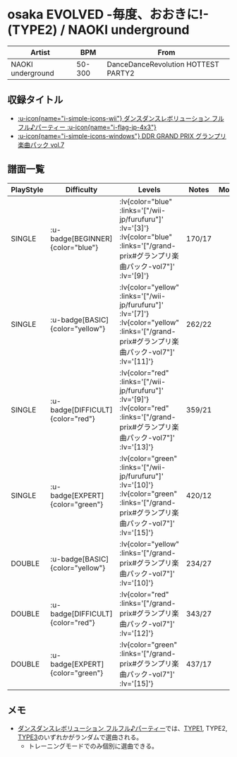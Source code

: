 # osaka EVOLVED -毎度、おおきに!- (TYPE2) / NAOKI underground

|Artist|BPM|From|
|------|---|----|
|NAOKI underground|50-300|DanceDanceRevolution HOTTEST PARTY2|

## 収録タイトル

- [ :u-icon{name="i-simple-icons-wii"} ダンスダンスレボリューション フルフル♪パーティー :u-icon{name="i-flag-jp-4x3"} ](/wii-jp/furufuru)
- [ :u-icon{name="i-simple-icons-windows"} DDR GRAND PRIX グランプリ楽曲パック vol.7](/grand-prix#グランプリ楽曲パック-vol7)

## 譜面一覧

|PlayStyle|Difficulty|Levels|Notes|Movie|
|---------|----------|------|-----|-----|
|SINGLE| :u-badge[BEGINNER]{color="blue"} | :lv{color="blue" :links='["/wii-jp/furufuru"]' :lv='[3]'}  :lv{color="blue" :links='["/grand-prix#グランプリ楽曲パック-vol7"]' :lv='[9]'} |170/17||
|SINGLE| :u-badge[BASIC]{color="yellow"} | :lv{color="yellow" :links='["/wii-jp/furufuru"]' :lv='[7]'}  :lv{color="yellow" :links='["/grand-prix#グランプリ楽曲パック-vol7"]' :lv='[11]'} |262/22||
|SINGLE| :u-badge[DIFFICULT]{color="red"} | :lv{color="red" :links='["/wii-jp/furufuru"]' :lv='[9]'}  :lv{color="red" :links='["/grand-prix#グランプリ楽曲パック-vol7"]' :lv='[13]'} |359/21||
|SINGLE| :u-badge[EXPERT]{color="green"} | :lv{color="green" :links='["/wii-jp/furufuru"]' :lv='[10]'}  :lv{color="green" :links='["/grand-prix#グランプリ楽曲パック-vol7"]' :lv='[15]'} |420/12||
|DOUBLE| :u-badge[BASIC]{color="yellow"} | :lv{color="yellow" :links='["/grand-prix#グランプリ楽曲パック-vol7"]' :lv='[10]'} |234/27||
|DOUBLE| :u-badge[DIFFICULT]{color="red"} | :lv{color="red" :links='["/grand-prix#グランプリ楽曲パック-vol7"]' :lv='[12]'} |343/27||
|DOUBLE| :u-badge[EXPERT]{color="green"} | :lv{color="green" :links='["/grand-prix#グランプリ楽曲パック-vol7"]' :lv='[15]'} |437/17||

## メモ

- [ダンスダンスレボリューション フルフル♪パーティー](/wii-jp/furufuru)では、[TYPE1](/wii-jp/furufuru/osaka-evolved-type1), TYPE2, [TYPE3](/wii-jp/furufuru/osaka-evolved-type3)のいずれかがランダムで選曲される。
  - トレーニングモードでのみ個別に選曲できる。
